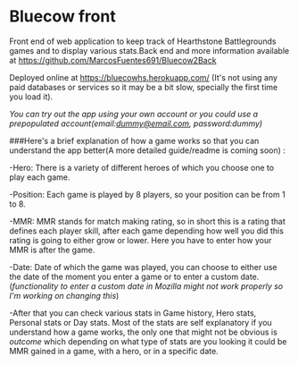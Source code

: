 # Bluecow front
Front end of web application to keep track of Hearthstone Battlegrounds games and to display various stats.Back end and more information available at https://github.com/MarcosFuentes691/Bluecow2Back

Deployed online at https://bluecowhs.herokuapp.com/ (It's not using any paid databases or services so it may be a bit slow, specially the first time you load it).

*You can try out the app using your own account or you could use a prepopulated account(email:dummy@email.com, password:dummy)*

###Here's a brief explanation of how a game works so that you can understand the app better(A more detailed guide/readme is coming soon) :

-Hero: There is a variety of different heroes of which you choose one to play each game.

-Position: Each game is played by 8 players, so your position can be from 1 to 8.

-MMR: MMR stands for match making rating, so in short this is a rating that defines each player skill, after each game
depending how well you did this rating is going to either grow or lower. Here you have to enter how your MMR is after the game.

-Date: Date of which the game was played, you can choose to either use the date of the moment you enter a game or
to enter a custom date. (*functionality to enter a custom date in Mozilla might not work properly so I'm working on changing this*)

-After that you can check various stats in Game history, Hero stats, Personal stats or Day stats. Most of the stats are self explanatory if you understand how a game works, the only one that might not be obvious is *outcome* which depending on what type of stats are you looking it could be MMR gained in a game, with a hero, or in a specific date.

